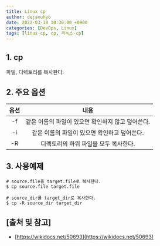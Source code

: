 ```yaml
---
title: Linux cp
author: dejavuhyo
date: 2022-03-10 10:30:00 +0900
categories: [DevOps, Linux]
tags: [linux-cp, cp, 리눅스-cp]
---
```


## 1. cp
파일, 디렉토리를 복사한다.

## 2. 주요 옵션

| 옵션 | 내용 |
|:-----:|:-----:|
| -f | 같은 이름의 파일이 있으면 확인하지 않고 덮어쓴다. |
| -i | 같은 이름의 파일이 있으면 확인하고 덮어쓴다. |
| -R | 디렉토리의 하위 파일을 모두 복사한다. |

## 3. 사용예제

```shell
# source.file을 target.file로 복사한다.
$ cp source.file target.file

# source_dir를 target_dir로 복사한다.
$ cp -R source_dir target_dir
```

## [출처 및 참고]
* [https://wikidocs.net/50693](https://wikidocs.net/50693)
